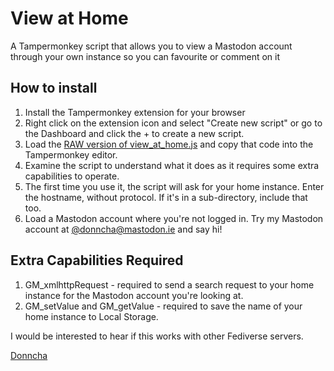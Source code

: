 # View at Home
A Tampermonkey script that allows you to view a Mastodon account through your own instance so you can favourite or comment on it

## How to install
1. Install the Tampermonkey extension for your browser
2. Right click on the extension icon and select "Create new script" or go to the Dashboard and click the + to create a new script.
3. Load the [RAW version of view_at_home.js](https://raw.githubusercontent.com/donnchawp/view-at-home/main/view_at_home.js) and copy that code into the Tampermonkey editor.
4. Examine the script to understand what it does as it requires some extra capabilities to operate.
5. The first time you use it, the script will ask for your home instance. Enter the hostname, without protocol. If it's in a sub-directory, include that too.
5. Load a Mastodon account where you're not logged in. Try my Mastodon account at [@donncha@mastodon.ie](https://mastodon.ie/@donncha) and say hi!

## Extra Capabilities Required
1. GM_xmlhttpRequest - required to send a search request to your home instance for the Mastodon account you're looking at.
2. GM_setValue and GM_getValue - required to save the name of your home instance to Local Storage.

I would be interested to hear if this works with other Fediverse servers.

[Donncha](https://odd.blog/)
